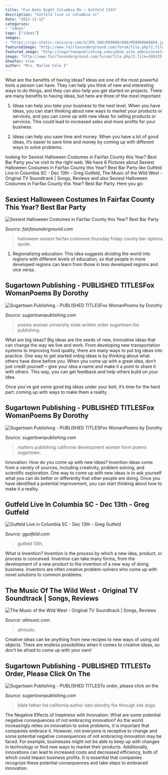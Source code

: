 ```yaml
---
title: "Fun Date Night Columbia Mo ~ Gutfeld 13th"
description: "Gutfeld live in columbia sc"
date: "2022-11-12"
categories:
- "ideas"
tags: ["ideas"]
images:
- "https://cps-static.rovicorp.com/3/JPG_500/MI0000/688/MI0000688884.jpg?partner=allrovi.com"
featuredImage: "http://www.fairfaxunderground.com/forum/file.php?2,file=109135,filename=hallownurse28.jpg"
featured_image: "http://sugartownpublishing.com/yahoo_site_admin/assets/images/Family_Matters_front_cover_jpg_smaller.220160014_std.jpg"
image: "http://www.fairfaxunderground.com/forum/file.php?2,file=109135,filename=hallownurse28.jpg"
ShowToc: true
author: "Mrs. Marlee Cole I"
---
```



What are the benefits of having ideas?
Ideas are one of the most powerful tools a person can have. They can help you think of new and interesting ways to do things, and they can also help you get started on projects. There are many benefits to having ideas, but here are three of the most important: 
1. Ideas can help you take your business to the next level. When you have ideas, you can start thinking about new ways to market your products or services, and you can come up with new ideas for selling products or services. This could lead to increased sales and more profits for your business. 

2. Ideas can help you save time and money. When you have a lot of good ideas, it’s easier to save time and money by coming up with different ways to solve problems.

	

		
looking for Sexiest Halloween Costumes in Fairfax County this Year? Best Bar Party you've visit to the right web. We have 6 Pictures about Sexiest Halloween Costumes in Fairfax County this Year? Best Bar Party like Gutfeld Live in Columbia SC - Dec 13th - Greg Gutfeld, The Music of the Wild West - Original TV Soundtrack | Songs, Reviews and also Sexiest Halloween Costumes in Fairfax County this Year? Best Bar Party. Here you go:
		
    
## Sexiest Halloween Costumes In Fairfax County This Year? Best Bar Party

<img loading=lazy src="http://www.fairfaxunderground.com/forum/file.php?2,file=109135,filename=hallownurse28.jpg" onerror="this.onerror=null;this.src='https://tse2.mm.bing.net/th?id=OIP.apPNyNkz3g5hJowZkPcq7gHaFj&amp;pid=15.1';" alt="Sexiest Halloween Costumes in Fairfax County this Year? Best Bar Party">

_Source: fairfaxunderground.com_

>halloween sexiest fairfax costumes thursday friday county bar options quote. 

	

1. Regionalizing education: This idea suggests dividing the world into regions with different levels of education, so that people in more developed regions can learn from those in less developed regions and vice versa.

    
## Sugartown Publishing - PUBLISHED TITLESFox WomanPoems By Dorothy

<img loading=lazy src="http://sugartownpublishing.com/yahoo_site_admin/assets/images/full_cover_small.45135712_std.jpg" onerror="this.onerror=null;this.src='https://tse2.mm.bing.net/th?id=OIP.4Uifz-DbHvlVAHUy0ZWppQAAAA&amp;pid=15.1';" alt="Sugartown Publishing - PUBLISHED TITLESFox WomanPoems by Dorothy">

_Source: sugartownpublishing.com_

>poems woman university state written order sugartown fox publishing. 

	

What are big ideas?
Big ideas are the seeds of new, innovative ideas that can change the way we live and work. From developing new transportation systems to improving food quality, there are many ways to put big ideas into practice.
One way to get started onbig ideas is by thinking about what others have done before you. When you come up with a great idea, don’t just credit yourself – give your idea a name and make it a point to share it with others. This way, you can get feedback and help others build on your idea.

Once you’ve got some good big ideas under your belt, it’s time for the hard part: coming up with ways to make them a reality.

    
## Sugartown Publishing - PUBLISHED TITLESFox WomanPoems By Dorothy

<img loading=lazy src="http://sugartownpublishing.com/yahoo_site_admin/assets/images/Family_Matters_front_cover_jpg_smaller.220160014_std.jpg" onerror="this.onerror=null;this.src='https://tse2.mm.bing.net/th?id=OIP.gg3iJCKN4wqd8uH9TIkw0gAAAA&amp;pid=15.1';" alt="Sugartown Publishing - PUBLISHED TITLESFox WomanPoems by Dorothy">

_Source: sugartownpublishing.com_

>matters publishing california development woman form poems sugartown. 

	

Innovation: How do you come up with new ideas?
Invention ideas come from a variety of sources, including creativity, problem solving, and scientific exploration. One way to come up with new ideas is to ask yourself what you can do better or differently that other people are doing. Once you have identified a potential improvement, you can start thinking about how to make it a reality.

    
## Gutfeld Live In Columbia SC - Dec 13th - Greg Gutfeld

<img loading=lazy src="https://ggutfeld.com/app/uploads/2020/11/Greg-Gutfeld-201.jpg" onerror="this.onerror=null;this.src='https://tse2.mm.bing.net/th?id=OIP.LnMtRuja8Kw86ELKgJdQuQHaE8&amp;pid=15.1';" alt="Gutfeld Live in Columbia SC - Dec 13th - Greg Gutfeld">

_Source: ggutfeld.com_

>gutfeld 13th. 

	

What is Invention?
Invention is the process by which a new idea, product, or process is conceived. Invention can take many forms, from the development of a new product to the invention of a new way of doing business. Inventors are often creative problem-solvers who come up with novel solutions to common problems.

    
## The Music Of The Wild West - Original TV Soundtrack | Songs, Reviews

<img loading=lazy src="https://cps-static.rovicorp.com/3/JPG_500/MI0000/688/MI0000688884.jpg?partner=allrovi.com" onerror="this.onerror=null;this.src='https://tse1.mm.bing.net/th?id=OIP._80oJTI7o02DEP-MDVIV5wHaHa&amp;pid=15.1';" alt="The Music of the Wild West - Original TV Soundtrack | Songs, Reviews">

_Source: allmusic.com_

>allmusic. 

	

Creative ideas can be anything from new recipes to new ways of using old objects. There are endless possibilities when it comes to creative ideas, so don't be afraid to come up with your own!

    
## Sugartown Publishing - PUBLISHED TITLESTo Order, Please Click On The

<img loading=lazy src="http://www.sugartownpublishing.com/yahoo_site_admin/assets/images/IMG_1121.69110004_std.jpg" onerror="this.onerror=null;this.src='https://tse2.mm.bing.net/th?id=OIP.cJjy-SZRW8UQZOGJPxyezgAAAA&amp;pid=15.1';" alt="Sugartown Publishing - PUBLISHED TITLESTo order, please click on the">

_Source: sugartownpublishing.com_

>bible father list california author isbn dorothy fox through site dogs. 

	

The Negative Effects of Ineptness with Innovation: What are some potential negative consequences of not embracing innovation?
As the world increasingly relies on innovation to solve problems, it is important that companies embrace it. However, not everyone is receptive to change and some potential negative consequences of not embracing innovation may be faced. For example, businesses might not be able to keep up with changes in technology or find new ways to market their products. Additionally, innovations can lead to increased costs and decreased efficiency, both of which could impact business profits. It is essential that companies recognize these potential consequences and take steps to embraced innovation.

